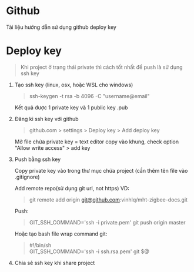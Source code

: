 # Github

Tài liệu hướng dẫn sử dụng github deploy key

# Deploy key

> Khi project ở trạng thái private thì cách tốt nhất để  push là sử dụng ssh key

  1. Tạo ssh key (linux, osx, hoặc WSL cho windows)

      > ssh-keygen -t rsa -b 4096 -C "username@email"

      Kết quả được 1 private key và 1 public key .pub

  2. Đăng ki ssh key với github
      > github.com > settings > Deploy key > Add deploy key

      Mở file chứa private key = text editor copy vào khung, check option "Allow write access" > add key

  3. Push bằng ssh key

      Copy private key vào trong thư mục chứa project (cần thêm tên file vào .gitignore)

      Add remote repo(sử dụng git url, not https) VD:

      > git remote add origin git@github.com:vinhlq/mht-zigbee-docs.git

      Push:
      > GIT_SSH_COMMAND='ssh -i private.pem' git push origin master

      Hoặc tạo bash file wrap command git:
      > #!/bin/sh\
      GIT_SSH_COMMAND='ssh -i ssh.rsa.pem' git $@

  4. Chia sẻ ssh key khi share project
    
